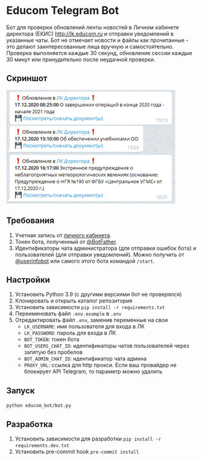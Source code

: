 # Educom Telegram Bot

Бот для проверки обновлений ленты новостей в Личном кабинете директора (ЕКИС) <http://lk.educom.ru>
и отправки уведомлений в указанные чаты. Бот не отмечает новости и файлы как прочитанные -
это делают заинтересованные лица вручную и самостоятельно.
Проверка выполняется каждые 30 секунд, обновление сессии каждые 30 минут или принудительно после неудачной проверки.

## Скриншот

![screenshot](readme-screenshot.png)

## Требования

  1. Учетная запись от [личного кабинета](http://lk.educom.ru/login.html).
  1. Токен бота, полученный от [@BotFather](https://t.me/botfather).
  1. Идентификаторы чата администратора (для отправки ошибок бота) и пользователей (для отправки уведомлений).
     Можно получить от [@userinfobot](https://telegram.me/userinfobot) или самого этого бота командой `/start`.

## Настройки

  1. Установить Python 3.9 (с другими версиями бот не проверялся)
  1. Клонировать и открыть каталог репозитория
  1. Установить зависимости `pip install -r requirements.txt`
  1. Переименовать файл `.env.example` в `.env`
  1. Отредактировать файл `.env`, заменив переменные на свои
      - `LK_USERNAME`: имя пользователя для входа в ЛК
      - `LK_PASSWORD`: пароль для входа в ЛК
      - `BOT_TOKEN`: токен бота
      - `BOT_USERS_CHAT_ID`: идентификаторы чатов пользователей через запятую без пробелов
      - `BOT_ADMIN_CHAT_ID`: идентификатор чата админа
      - `PROXY_URL`: ссылка для http прокси. Если ваш провайдер не блокирует API Telegram, то параметр можно удалить

## Запуск

`python educom_bot/bot.py`

## Разработка

  1. Установить зависимости для разработки `pip install -r requirements.dev.txt`
  1. Установить pre-commit hook `pre-commit install`
